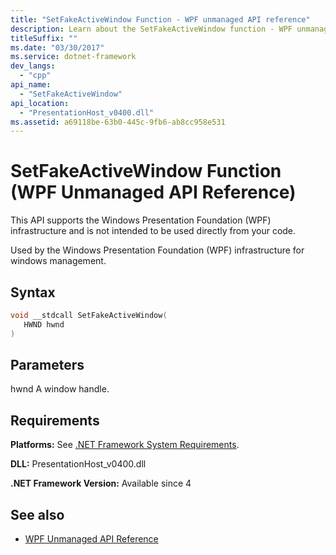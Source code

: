 ```yaml
---
title: "SetFakeActiveWindow Function - WPF unmanaged API reference"
description: Learn about the SetFakeActiveWindow function - WPF unmanaged API reference, which supports the Windows Presentation Foundation (WPF) infrastructure.
titleSuffix: ""
ms.date: "03/30/2017"
ms.service: dotnet-framework
dev_langs:
  - "cpp"
api_name:
  - "SetFakeActiveWindow"
api_location:
  - "PresentationHost_v0400.dll"
ms.assetid: a69118be-63b0-445c-9fb6-ab8cc958e531
---
```

# SetFakeActiveWindow Function (WPF Unmanaged API Reference)

This API supports the Windows Presentation Foundation (WPF) infrastructure and is not intended to be used directly from your code.

Used by the Windows Presentation Foundation (WPF) infrastructure for windows management.

## Syntax

```cpp
void __stdcall SetFakeActiveWindow(
   HWND hwnd
)
```

## Parameters

hwnd
A window handle.

## Requirements

**Platforms:** See [.NET Framework System Requirements](/dotnet/framework/get-started/system-requirements).

**DLL:** PresentationHost_v0400.dll

**.NET Framework Version:** Available since 4

## See also

- [WPF Unmanaged API Reference](wpf-unmanaged-api-reference.md)
